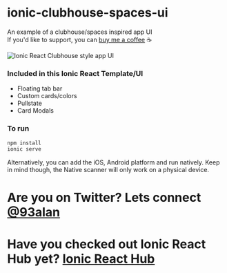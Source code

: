 # ionic-clubhouse-spaces-ui
An example of a clubhouse/spaces inspired app UI
<br />
If you'd like to support, you can <a className="link" href="https://www.buymeacoffee.com/ionicreacthub" target="_blank" rel="noopener">buy me a coffee</a> ☕️

![Ionic React Clubhouse style app UI](https://repository-images.githubusercontent.com/420075616/29c7a23f-a20d-4340-8b0e-d3f1780d37b1)

### Included in this Ionic React Template/UI
* Floating tab bar
* Custom cards/colors
* Pullstate
* Card Modals

### To run

```javascript
npm install
ionic serve
```

Alternatively, you can add the iOS, Android platform and run natively. Keep in mind though, the Native scanner will only work on a physical device.

# Are you on Twitter? Lets connect [@93alan](https://twitter.com/93alan)
# Have you checked out Ionic React Hub yet? [Ionic React Hub](https://ionicreacthub.com)
